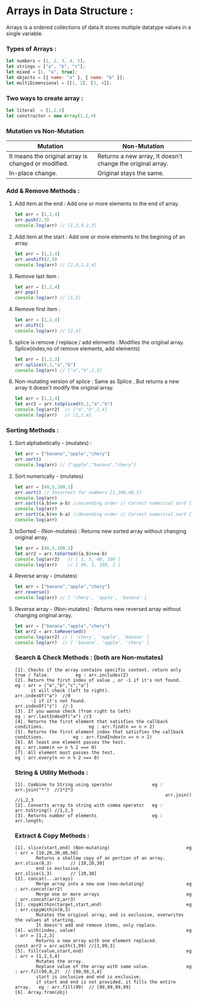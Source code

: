 <h1>Arrays in Data Structure :</h1>

Arrays is a ordered collections of data.It stores multiple datatype values in a single variable.

<h3>Types of Arrays :</h3>

```js
let numbers = [1, 2, 3, 4, 5];
let strings = ["a", "b", "c"];
let mixed = [1, "a", true];
let objects = [{ name: "a" }, { name: "b" }];
let multiDimensional = [[1, 2], [3, 4]];
```
<h3>Two ways to create array :</h3>

```js
let literal  = [1,2,4]
let constructor = new Array(1,2,4)
```

<h3>Mutation vs Non-Mutation</h3>

<table>
  <thead>
    <tr>
      <th>Mutation</th>
      <th>Non-Mutation</th>
    </tr>
  </thead>
  <tbody>
    <tr>
      <td>It means the original array is changed or modified.</td>
      <td>Returns a new array, It doesn't change the original array.</td>
    </tr>
    <tr>
      <td>In-place change.</td>
      <td>Original stays the same.</td>
    </tr>
  </tbody>
</table>

<h3>Add & Remove Methods :</h3>

<ol>
<li>Add item at the end : Add one or more elements to the end of array.</li>
            
```js
let arr = [1,2,4]
arr.push(2,3)
console.log(arr) // [1,2,4,2,3]
```
<li>Add item at the start : Add one or more elements to the begining of an array.</li>

```js
let arr = [1,2,4]
arr.unshift(2,9)
console.log(arr) // [2,9,1,2,4]
```

<li>Remove last item :</li>

```js
let arr = [1,2,4]
arr.pop()
console.log(arr) // [1,2]
```
<li>Remove first item :</li>

```js
let arr = [1,2,4]
arr.shift()
console.log(arr) // [2,4]
```
<li>splice is remove / replace / add elements : Modifies the original array. Splice(index,no of remove elements, add elements)</li>

```js
let arr = [1,2,3]
arr.splice(0,1,"a","b")
console.log(arr) // ["a","b",2,3]
```

<li>Non-mutating version of splice : Same as Splice , But returns a new array it doesn't modify the original array.</li>

```js
let arr = [1,2,4]
let arr2 = arr.toSpliced(0,1,"a","b")
console.log(arr2)  // ["a","b",2,4]
console.log(arr)   // [1,2,4]
```
</ol>

<h3>Sorting Methods :</h3>

<ol>
<li>Sort alphabetically - (mutates) :</li>
            
```js
let arr = ["banana","apple","chery"]
arr.sort() 
console.log(arr) // ["apple","banana","chery"]
```
<li>Sort numerically - (mutates)</li>
            
```js
let arr = [40,5,100,1] 
arr.sort() // Incorrect for numbers [1,100,40,5]
console.log(arr)
arr.sort((a,b)=> a-b) //ascending order // Correct numerical sort [1,5,40,100]
console.log(arr)
arr.sort((a,b)=> b-a) //desending order // Correct numerical sort [100,40,5,1]
console.log(arr)
```
<li>toSorted - (Non-mutates) : Returns new sorted array without changing original array.</li>
            
```js
let arr = [40,5,100,1]
let arr2 = arr.toSorted((a,b)=>a-b)
console.log(arr2)   // [ 1, 5, 40, 100 ]
console.log(arr)    // [ 40, 5, 100, 1 ]
```
<li>Reverse array - (mutates)</li>
            
```js
let arr = ["banana","apple","chery"]
arr.reverse()
console.log(arr) // [ 'chery', 'apple', 'banana' ]
```

<li>Reverse array - (Non-mutates) : Returns new reversed array without changing original array.</li>
            
```js
let arr = ["banana","apple","chery"]
let arr2 = arr.toReversed()
console.log(arr2) // [ 'chery', 'apple', 'banana' ]
console.log(arr)  // [ 'banana', 'apple', 'chery' ]
```

<h3>Search & Check Methods : (both are Non-mutates)</h3>

    [1]. Checks if the array contains specific content. return only true / false.          eg : arr.includes(2)
    [2]. Return the first index of value , or -1 if it's not found.                        eg : arr = ["a","b","c","a"]
          it will check (left to right).                                                        arr.indexOf("a")  //0
          -1 if it's not found.                                                                 arr.indexOf("z")  //-1
    [3]. If you wanna check (from right to left)                                           eg : arr.lastIndexOf("a") //3
    [4]. Returns the first element that satisfies the callback conditions.                 eg : arr.find(n => n > 2)
    [5]. Returns the first element index that satisfies the callback conditions.           eg : arr.findIndex(n => n > 2)
    [6]. At least one element passes the test.                                             eg : arr.some(n => n % 2 === 0)
    [7]. All element must passes the test.                                                 eg : arr.every(n => n % 2 === 0)

<h3>String & Utility Methods :</h3>

    [1]. Combine to String using sperator               eg : arr.join("*")  //1*2*3
                                                             arr.join()     //1,2,3
    [2]. Converts array to string with comma operator   eg : arr.toString() //1,2,3
    [3]. Returns number of elements                     eg : arr.length;

<h3>Extract & Copy Methods :</h3>

    [1]. slice(start,end) (Non-mutating)                             eg : arr = [10,20,30,40,50]
            Returns a shallow copy of an portion of an array.             arr.slice(0,3)       // [10,20,30]
            end is exclusive.                                             arr.slice(1,3)       // [20,30]
    [2]. concat(...arrays) 
            Merge array into a new one (non-mutating)                eg : arr.concat(arr2)
            Merge one or more arrays                                 eg : arr.concat(arr2,arr3)
    [3]. copyWithin(target,start,end)                                eg : arr.copyWithin(0,3)
            Mutates the original array, end is exclusive, overwrites the values at starting.
            It doesn't add and remove items, only replace.
    [4]. with(index, value)                                          eg : arr = [1,2,3]
            Returns a new array with one element replaced.                const arr2 = arr.with(1,99) //[1,99,3]
    [5]. fill(value,start,end)                                       eg : arr = [1,2,3,4]
            Mutates the array.                                        
            Replace value of the array with same value.              eg : arr.fil(99,0,2)  // [99,99,3,4]
            start is inclusive and end is exclusive.
            if start and end is not provided, it fills the entire array.   eg : arr.fill(99)  // [99,99,99,99]
    [6]. Array.from(obj)